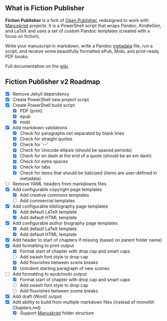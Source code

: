 ## What is Fiction Publisher
**Fiction Publisher** is a fork of [Open Publisher](https://github.com/chrisanthropic/Open-Publisher), redesigned to work with [Manuskript](https://github.com/olivierkes/manuskript) projects. It is a PowerShell script that wraps Pandoc, KindleGen, and LaTeX and uses a set of custom Pandoc templates (created with a focus on fiction).

Write your manuscript in markdown, write a Pandoc [metadata](Metadata-Doc.md) file, run a script, and receive some beautifully formatted ePub, Mobi, and print-ready PDF books.

Full documentation on the [wiki](https://github.com/Blake-Eryx/Fiction-Publisher/wiki).

## Fiction Publisher v2 Roadmap

- [X] Remove Jekyll dependency
- [X] Create PowerShell new project script
- [X] Create PowerShell build script
  - [X] PDF (print)
  - [X] epub
  - [X] mobi
- [X] Add markdown validations
  - [X] Check for paragraphs not separated by blank lines
  - [X] Check for straight quotes
  - [X] Check for '--'
  - [X] Check for Unicode ellipsis (should be spaced periods)
  - [X] Check for en dash at the end of a quote (should be an em dash)
  - [X] Check for extra spaces
  - [X] Check for tabs
  - [X] Check for items that should be italicized (items are user-defined in metadata)
- [ ] Remove YAML headers from markdowns files
- [X] Add configurable copyright page templates
  - [X] Add creative commons templates
  - [ ] Add commercial templates
- [X] Add configurable bibliography page templates
  - [X] Add default LaTeX template
  - [X] Add default HTML template
- [X] Add configurable author biography page templates
  - [X] Add default LaTeX template
  - [X] Add default HTML template
- [X] Add header to start of chapters if missing (based on parent folder name)
- [X] Add formatting to print output
  - [X] Format start of chapter with drop cap and smart caps
  - [ ] Add swash font style to drop cap
  - [X] Add flourishes between scene breaks
  - [X] Unindent starting paragraph of new scenes
- [ ] Add formatting to epub/mobi output
  - [X] Format start of chapter with drop cap and smart caps
  - [ ] Add swash font style to drop cap
  - [ ] Add flourishes between scene breaks
- [X] Add draft (Word) output
- [X] Add ability to build from multiple markdown files (instead of monolith Chapters.md)
  - [X] Support [Manuskript](https://github.com/olivierkes/manuskript) folder structure
